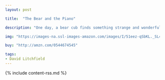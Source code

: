 ```yaml
---
layout: post

title:  "The Bear and the Piano"

description: "One day, a bear cub finds something strange and wonderful in the forest. When he touches the keys, they make a horrible noise. Yet he is drawn back again and again. Eventually, he learns to play beautiful sounds, delighting his woodland friends. Then the bear is invited to share his sounds with new friends in the city. He longs to explore the world beyond his home, and to play bigger and better than before. But he knows that if he leaves, the other bears will be very sad…"

img: "https://images-na.ssl-images-amazon.com/images/I/51eez-qSbKL._SL480_.jpg"

buy: "http://amzn.com/0544674545"

tags:
- David Litchfield
---
```


{% include content-rss.md %}